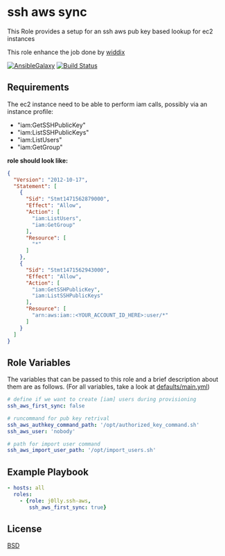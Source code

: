 ssh aws sync
=========

This Role provides a setup for an ssh aws pub key based lookup for ec2 instances

This role enhance the job done by [widdix](https://github.com/widdix/aws-ec2-ssh)

[![AnsibleGalaxy](https://img.shields.io/badge/role-j0lly.ssh--aws-red.svg)](https://galaxy.ansible.com/j0lly/ssh-aws/)
[![Build Status](https://travis-ci.org/j0lly/ansible-role-ssh-aws.svg?branch=master)](https://travis-ci.org/j0lly/ansible-role-ssh-aws)

Requirements
------------

The ec2 instance need to be able to perform iam calls, possibly via an instance profile:
 - "iam:GetSSHPublicKey"
 - "iam:ListSSHPublicKeys"
 - "iam:ListUsers"
 - "iam:GetGroup"

**role should look like:**
```json
{
  "Version": "2012-10-17",
  "Statement": [
    {
      "Sid": "Stmt1471562879000",
      "Effect": "Allow",
      "Action": [
        "iam:ListUsers",
        "iam:GetGroup"
      ],
      "Resource": [
        "*"
      ]
    },
    {
      "Sid": "Stmt1471562943000",
      "Effect": "Allow",
      "Action": [
        "iam:GetSSHPublicKey",
        "iam:ListSSHPublicKeys"
      ],
      "Resource": [
        "arn:aws:iam::<YOUR_ACCOUNT_ID_HERE>:user/*"
      ]
    }
  ]
}
```

Role Variables
--------------

The variables that can be passed to this role and a brief description about
them are as follows. (For all variables, take a look at [defaults/main.yml](defaults/main.yml))

```yaml
# define if we want to create [iam] users during provisioning
ssh_aws_first_sync: false

# runcommand for pub key retrival
ssh_aws_authkey_command_path: '/opt/authorized_key_command.sh'
ssh_aws_user: 'nobody'

# path for import user command
ssh_aws_import_user_path: '/opt/import_users.sh'
```

Example Playbook
----------------

```yaml
- hosts: all
  roles:
    - {role: j0lly.ssh-aws,
       ssh_aws_first_sync: true}
```

License
-------

[BSD](LICENSE)
